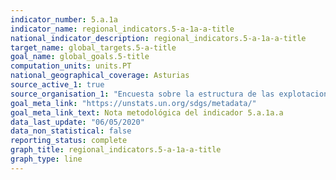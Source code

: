 ```yaml
---
indicator_number: 5.a.1a
indicator_name: regional_indicators.5-a-1a-a-title
national_indicator_description: regional_indicators.5-a-1a-a-title
target_name: global_targets.5-a-title
goal_name: global_goals.5-title
computation_units: units.PT
national_geographical_coverage: Asturias
source_active_1: true
source_organisation_1: "Encuesta sobre la estructura de las explotaciones agrícolas, INE"
goal_meta_link: "https://unstats.un.org/sdgs/metadata/"
goal_meta_link_text: Nota metodológica del indicador 5.a.1a.a
data_last_update: "06/05/2020"
data_non_statistical: false
reporting_status: complete
graph_title: regional_indicators.5-a-1a-a-title
graph_type: line
---
```

